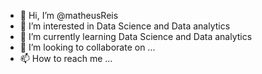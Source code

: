 - 👋 Hi, I’m @matheusReis
- 👀 I’m interested in Data Science and Data analytics
- 🌱 I’m currently learning Data Science and Data analytics
- 💞️ I’m looking to collaborate on ...
- 📫 How to reach me ...

<!---
matheusdtscie/matheusdtscie is a ✨ special ✨ repository because its `README.md` (this file) appears on your GitHub profile.
You can click the Preview link to take a look at your changes.
--->
